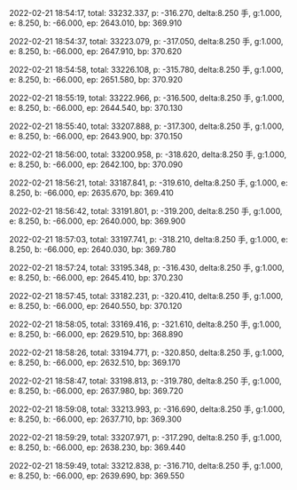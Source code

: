 2022-02-21 18:54:17, total: 33232.337, p: -316.270, delta:8.250 手, g:1.000, e: 8.250, b: -66.000, ep: 2643.010, bp: 369.910

2022-02-21 18:54:37, total: 33223.079, p: -317.050, delta:8.250 手, g:1.000, e: 8.250, b: -66.000, ep: 2647.910, bp: 370.620

2022-02-21 18:54:58, total: 33226.108, p: -315.780, delta:8.250 手, g:1.000, e: 8.250, b: -66.000, ep: 2651.580, bp: 370.920

2022-02-21 18:55:19, total: 33222.966, p: -316.500, delta:8.250 手, g:1.000, e: 8.250, b: -66.000, ep: 2644.540, bp: 370.130

2022-02-21 18:55:40, total: 33207.888, p: -317.300, delta:8.250 手, g:1.000, e: 8.250, b: -66.000, ep: 2643.900, bp: 370.150

2022-02-21 18:56:00, total: 33200.958, p: -318.620, delta:8.250 手, g:1.000, e: 8.250, b: -66.000, ep: 2642.100, bp: 370.090

2022-02-21 18:56:21, total: 33187.841, p: -319.610, delta:8.250 手, g:1.000, e: 8.250, b: -66.000, ep: 2635.670, bp: 369.410

2022-02-21 18:56:42, total: 33191.801, p: -319.200, delta:8.250 手, g:1.000, e: 8.250, b: -66.000, ep: 2640.000, bp: 369.900

2022-02-21 18:57:03, total: 33197.741, p: -318.210, delta:8.250 手, g:1.000, e: 8.250, b: -66.000, ep: 2640.030, bp: 369.780

2022-02-21 18:57:24, total: 33195.348, p: -316.430, delta:8.250 手, g:1.000, e: 8.250, b: -66.000, ep: 2645.410, bp: 370.230

2022-02-21 18:57:45, total: 33182.231, p: -320.410, delta:8.250 手, g:1.000, e: 8.250, b: -66.000, ep: 2640.550, bp: 370.120

2022-02-21 18:58:05, total: 33169.416, p: -321.610, delta:8.250 手, g:1.000, e: 8.250, b: -66.000, ep: 2629.510, bp: 368.890

2022-02-21 18:58:26, total: 33194.771, p: -320.850, delta:8.250 手, g:1.000, e: 8.250, b: -66.000, ep: 2632.510, bp: 369.170

2022-02-21 18:58:47, total: 33198.813, p: -319.780, delta:8.250 手, g:1.000, e: 8.250, b: -66.000, ep: 2637.980, bp: 369.720

2022-02-21 18:59:08, total: 33213.993, p: -316.690, delta:8.250 手, g:1.000, e: 8.250, b: -66.000, ep: 2637.710, bp: 369.300

2022-02-21 18:59:29, total: 33207.971, p: -317.290, delta:8.250 手, g:1.000, e: 8.250, b: -66.000, ep: 2638.230, bp: 369.440

2022-02-21 18:59:49, total: 33212.838, p: -316.710, delta:8.250 手, g:1.000, e: 8.250, b: -66.000, ep: 2639.690, bp: 369.550